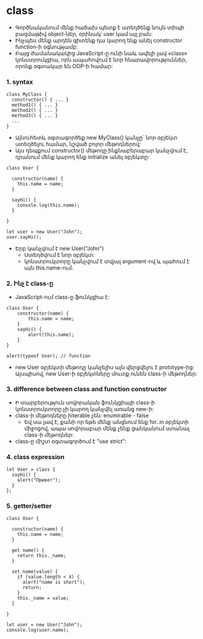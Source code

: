 # class

- Գործնականում մենք հաճախ պետք է ստեղծենք նույն տիպի բազմաթիվ object-ներ, օրինակ՝ user կամ այլ բան:
- Ինչպես մենք արդեն գիտենք դա կարող ենք անել constructor function-ի օգնությամբ:
- Բայց ժամանակակից JavaScript-ը ունի նաև ավելի լավ «class» կոնստրուկցիա, որն ապահովում է նոր հնարավորություններ, որոնք օգտակար են OOP-ի համար:

### 1. syntax

```
class MyClass {
  constructor() { ... }
  method1() { ... }
  method2() { ... }
  method3() { ... }
  ...
}
```

- Այնուհետև օգտագործեք new MyClass() կանչը` նոր օբյեկտ ստեղծելու համար, նշված բոլոր մեթոդներով:
- Այս դեպքում constructor() մեթոդը ինքնաբերաբար կանչվում է, դրանում մենք կարող ենք initialize անել օբյեկտը:

```
class User {

  constructor(name) {
    this.name = name;
  }

  sayHi() {
    console.log(this.name);
  }

}

let user = new User("John");
user.sayHi();
```

- Երբ կանչվում է new User("John")
  - Ստեղծվում է նոր օբյեկտ:
  - կոնստրուկտորը կանչվում է տվյալ argument-ով և պահում է այն this.name-ում:

### 2. Ինչ է class-ը

- JavaScript-ում class-ը ֆունկցիա է:

```
class User {
    constructor(name) {
        this.name = name;
    }
    sayHi() {
        alert(this.name);
    }
}

alert(typeof User); // function
```

- new User օբյեկտի մեթոդը կանչելիս այն վերցվելու է prototype-ից: Այսպիսով, new User-ի օբյեկտները մուտք ունեն class-ի մեթոդներ:

### 3. difference between class and function constructor

- Ի տարբերություն սովորական ֆունկցիայի class-ի կոնստրուկտորը չի կարող կանչվել առանց new-ի:
- class-ի մեթոդները իiterable չեն: enumirable - false
  - Եվ սա լավ է, քանի որ եթե մենք անցնում ենք for..in օբյեկտի միջոցով, ապա սովորաբար մենք չենք ցանկանում ստանալ class-ի մեթոդներ:
- class-ը միշտ օգտագործում է "use strict":

### 4. class expression

```
let User = class {
  sayHi() {
    alert("Привет");
  }
};
```

### 5. getter/setter

```
class User {

  constructor(name) {
    this.name = name;
  }

  get name() {
    return this._name;
  }

  set name(value) {
    if (value.length < 4) {
      alert("name is short");
      return;
    }
    this._name = value;
  }

}

let user = new User("John");
console.log(user.name);
```
